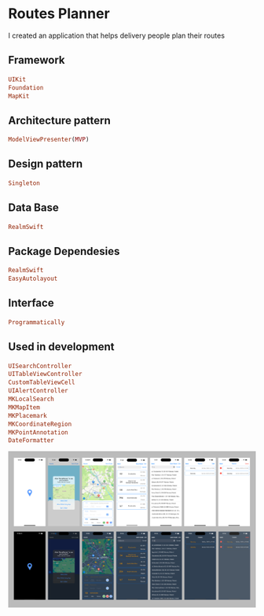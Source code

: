 # Routes Planner

I created an application that helps delivery people plan their routes

## Framework

```ruby
UIKit
Foundation
MapKit
```

## Architecture pattern

```ruby
ModelViewPresenter(MVP)
```

## Design pattern

```ruby
Singleton
```

## Data Base

```ruby
RealmSwift
```

## Package Dependesies

```ruby
RealmSwift
EasyAutolayout
```

## Interface

```ruby
Programmatically
```

## Used in development

```ruby
UISearchController
UITableViewController
CustomTableViewCell
UIAlertController
MKLocalSearch
MKMapItem
MKPlacemark
MKCoordinateRegion
MKPointAnnotation
DateFormatter
```
![Screen](https://github.com/Aliaksandr96/RoutesPlanner/blob/main/Views.png)

